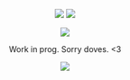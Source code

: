  <div align="center"> 

![](https://64.media.tumblr.com/d9ebb05ad77543649fffa5a602abbc2e/a3c651d8bb0dcac0-07/s2048x3072/1cbe5806a6f95656280c603a1eb59c1fa5b1a016.pnj)
![](https://64.media.tumblr.com/025b35687e994dfdf1a1aa9543694842/4e88badd75e8455b-a4/s2048x3072/952453b6bc68af76b483a7a0c25ef4530d701920.pnj)

![](https://komarev.com/ghpvc/?username=mouthofblades&label=My+Bunnies&color=000000)

Work in prog. Sorry doves. <3

![](https://64.media.tumblr.com/85324f8c9978cea43a8392d1125ed0dc/4e88badd75e8455b-8a/s2048x3072/2635db11b81383052d16f0c41ae23e7b30e0749f.pnj)
